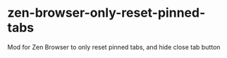 # zen-browser-only-reset-pinned-tabs
Mod for Zen Browser to only reset pinned tabs, and hide close tab button
